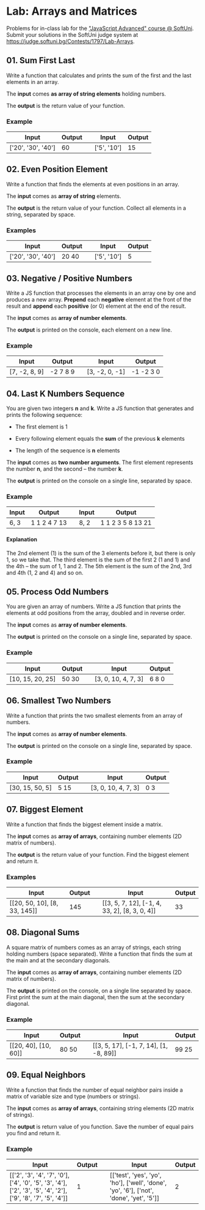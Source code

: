 Lab: Arrays and Matrices
========================

Problems for in-class lab for the ["JavaScript Advanced" course \@
SoftUni](https://softuni.bg/courses/js-advanced). Submit your solutions in the
SoftUni judge system at <https://judge.softuni.bg/Contests/1797/Lab-Arrays>.

01\. Sum First Last
--------------

Write a function that calculates and prints the sum of the first and the last
elements in an array.

The **input** comes **as array of string elements** holding numbers.

The **output** is the return value of your function.

### Example

| **Input**          | **Output** |   | **Input**   | **Output** |
|--------------------|------------|---|-------------|------------|
| ['20', '30', '40'] | 60         |   | ['5', '10'] | 15         |

02\. Even Position Element
---------------------

Write a function that finds the elements at even positions in an array.

The **input** comes as **array of string** elements.

The **output** is the return value of your function. Collect all elements in a
string, separated by space.

### Examples

| **Input**          | **Output** |   | **Input**   | **Output** |
|--------------------|------------|---|-------------|------------|
| ['20', '30', '40'] | 20 40      |   | ['5', '10'] | 5          |

03\. Negative / Positive Numbers
---------------------------

Write a JS function that processes the elements in an array one by one and
produces a new array. **Prepend** each **negative** element at the front of the
result and **append** each **positive** (or 0) element at the end of the result.

The **input** comes as **array of number elements**.

The **output** is printed on the console, each element on a new line.

### Example

| **Input**     | **Output** |   | **Input**      | **Output** |
|---------------|------------|---|----------------|------------|
| [7, -2, 8, 9] | \-2 7 8 9  |   | [3, -2, 0, -1] | \-1 -2 3 0 |

04\. Last K Numbers Sequence
-----------------------

You are given two integers **n** and **k**. Write a JS function that generates
and prints the following sequence:

-   The first element is 1

-   Every following element equals the **sum** of the previous **k** elements

-   The length of the sequence is **n** elements

The **input** comes as **two number arguments**. The first element represents
the number **n**, and the second – the number **k**.

The **output** is printed on the console on a single line, separated by space.

### Example

| **Input** | **Output**   |   | **Input** | **Output**        |
|-----------|--------------|---|-----------|-------------------|
| 6, 3      | 1 1 2 4 7 13 |   | 8, 2      | 1 1 2 3 5 8 13 21 |

#### Explanation

The 2nd element (1) is the sum of the 3 elements before it, but there is only 1,
so we take that. The third element is the sum of the first 2 (1 and 1) and the
4th – the sum of 1, 1 and 2. The 5th element is the sum of the 2nd, 3rd and 4th
(1, 2 and 4) and so on.

05\. Process Odd Numbers
-------------------

You are given an array of numbers. Write a JS function that prints the elements
at odd positions from the array, doubled and in reverse order.

The **input** comes as **array of number elements**.

The **output** is printed on the console on a single line, separated by space.

### Example

| **Input**        | **Output** |   | **Input**           | **Output** |
|------------------|------------|---|---------------------|------------|
| [10, 15, 20, 25] | 50 30      |   | [3, 0, 10, 4, 7, 3] | 6 8 0      |

06\. Smallest Two Numbers
--------------------

Write a function that prints the two smallest elements from an array of numbers.

The **input** comes as **array of number elements**.

The **output** is printed on the console on a single line, separated by space.

### Example

| **Input**       | **Output** |   | **Input**           | **Output** |
|-----------------|------------|---|---------------------|------------|
| [30, 15, 50, 5] | 5 15       |   | [3, 0, 10, 4, 7, 3] | 0 3        |

07\. Biggest Element
---------------

Write a function that finds the biggest element inside a matrix.

The **input** comes as **array of arrays**, containing number elements (2D
matrix of numbers).

The **output** is the return value of your function. Find the biggest element
and return it.

### Examples

| **Input**                    | **Output** |   | **Input**                                     | **Output** |
|------------------------------|------------|---|-----------------------------------------------|------------|
| [[20, 50, 10], [8, 33, 145]] | 145        |   | [[3, 5, 7, 12], [-1, 4, 33, 2], [8, 3, 0, 4]] | 33         |

08\. Diagonal Sums
-------------

A square matrix of numbers comes as an array of strings, each string holding
numbers (space separated). Write a function that finds the sum at the main and
at the secondary diagonals.

The **input** comes as **array of arrays**, containing number elements (2D
matrix of numbers).

The **output** is printed on the console, on a single line separated by space.
First print the sum at the main diagonal, then the sum at the secondary
diagonal.

### Example

| **Input**            | **Output** |   | **Input**                              | **Output** |
|----------------------|------------|---|----------------------------------------|------------|
| [[20, 40], [10, 60]] | 80 50      |   | [[3, 5, 17], [-1, 7, 14], [1, -8, 89]] | 99 25      |

09\. Equal Neighbors
---------------

Write a function that finds the number of equal neighbor pairs inside a matrix
of variable size and type (numbers or strings).

The **input** comes as **array of arrays**, containing string elements (2D
matrix of strings).

The **output** is return value of you function. Save the number of equal pairs
you find and return it.

### Example

| **Input**                                                                                                    | **Output** |   | **Input**                                                                               | **Output** |
|--------------------------------------------------------------------------------------------------------------|------------|---|-----------------------------------------------------------------------------------------|------------|
| [['2', '3', '4', '7', '0'], ['4', '0', '5', '3', '4'], ['2', '3', '5', '4', '2'], ['9', '8', '7', '5', '4']] | 1          |   | [['test', 'yes', 'yo', 'ho'], ['well', 'done', 'yo', '6'], ['not', 'done', 'yet', '5']] | 2          |
